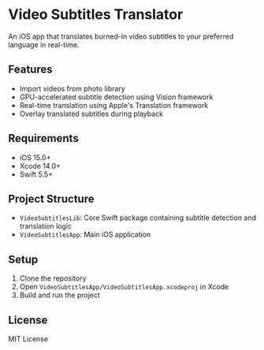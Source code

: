 # Video Subtitles Translator

An iOS app that translates burned-in video subtitles to your preferred language in real-time.

## Features
- Import videos from photo library
- GPU-accelerated subtitle detection using Vision framework
- Real-time translation using Apple's Translation framework
- Overlay translated subtitles during playback

## Requirements
- iOS 15.0+
- Xcode 14.0+
- Swift 5.5+

## Project Structure
- `VideoSubtitlesLib`: Core Swift package containing subtitle detection and translation logic
- `VideoSubtitlesApp`: Main iOS application

## Setup
1. Clone the repository
2. Open `VideoSubtitlesApp/VideoSubtitlesApp.xcodeproj` in Xcode
3. Build and run the project

## License
MIT License 